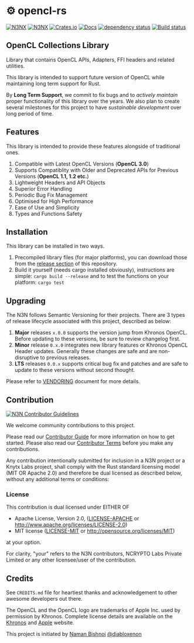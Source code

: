 <!-- Project Metadata -->
<!-- project_tags: api, opencl, gpu, gpgpu, rust -->
<!-- project_featured: true -->

# ⚙️ opencl-rs

[![N3NX](https://img.shields.io/badge/n3n-org-blueviolet.svg)](https://n3n.org)
[![N3NX](https://img.shields.io/badge/discord-n3n-%237289da.svg?logo=discord)](https://discord.gg/QNDkGDTs)
[![Crates.io](https://img.shields.io/crates/v/opencl-heads.svg)](https://crates.io/crates/opencl-heads)
[![Docs](https://docs.rs/opencl-heads/badge.svg)](https://docs.rs/opencl-heads)
[![dependency status](https://deps.rs/repo/github/n3nx/opencl-rs/status.svg)](https://deps.rs/repo/github/n3nx/opencl-rs)
[![Build status](https://github.com/n3nx/opencl-rs/workflows/CI/badge.svg)](https://github.com/n3nx/opencl-rs/actions)

## OpenCL Collections Library

Library that contains OpenCL APIs, Adapters, FFI headers and related utilities.

This library is intended to support future version of OpenCL while maintaining long term support for Rust.

By **Long Term Support**, we commit to fix bugs and to _actively maintain_ proper functionality of this library over the years. We also plan to create several milestones for this project to have _sustainable development_ over long period of time.

## Features

This library is intended to provide these features alongside of traditional ones.

1. Compatible with Latest OpenCL Versions (**OpenCL 3.0**)
2. Supports Compatiblity with Older and Deprecated APIs for Previous Versions (**OpenCL 1.1, 1.2 etc.**)
3. Lightweight Headers and API Objects
4. Superior Error Handling
5. Periodic Bug Fix Management
6. Optimised for High Performance
7. Ease of Use and Simplicity
8. Types and Functions Safety

## Installation

This library can be installed in two ways.

1. Precompiled library files (for major platforms), you can download those from the [release section](https://github.com/diabloxenon/opencl/releases/) of this repository.
2. Build it yourself (needs cargo installed obviously), instructions are simple: `cargo build --release` and to test the functions on your platform: `cargo test`

## Upgrading

The N3N follows Semantic Versioning for their projects. There are 3 types of release lifecycle associated with this project, described as below:

1. **Major** releases `x.0.0` supports the version jump from Khronos OpenCL. Before updating to these versions, be sure to review changelog first.
2. **Minor** release `0.x.0` integrates new library features or Khronos OpenCL Header updates. Generally these changes are safe and are non-disruptive to previous releases.
3. **LTS** releases `0.0.x` supports critical bug fix and patches and are safe to update to these versions without second thought.

Please refer to [VENDORING](/VENDORING.md) document for more details.

## Contribution

[![N3N Contributor Guidelines](https://img.shields.io/badge/N3N%20Guidelines-v1.0-ff69b4.svg)](./CODE_OF_CONDUCT.md)

We welcome community contributions to this project.

Please read our [Contributor Guide](CONTRIBUTING.md) for more information on how to get started.
Please also read our [Contributor Terms](CONTRIBUTING.md#contributor-terms) before you make any contributions.

Any contribution intentionally submitted for inclusion in a N3N project or a Knytx Labs project, shall comply with the Rust standard licensing model (MIT OR Apache 2.0) and therefore be dual licensed as described below, without any additional terms or conditions:

### License

This contribution is dual licensed under EITHER OF

- Apache License, Version 2.0, ([LICENSE-APACHE](LICENSE-APACHE) or <http://www.apache.org/licenses/LICENSE-2.0>)
- MIT license ([LICENSE-MIT](LICENSE-MIT) or <http://opensource.org/licenses/MIT>)

at your option.

For clarity, "your" refers to the N3N contributors, NCRYPTO Labs Private Limited or any other licensee/user of the contribution.

## Credits

See `CREDITS.md` file for heartiest thanks and acknowledgement to other awesome developers out there.

The OpenCL and the OpenCL logo are trademarks of Apple Inc. used by permission by Khronos. Complete license details are available on the [Khronos](https://www.khronos.org/legal/trademarks/) and [Apple](https://developer.apple.com/softwarelicensing/opencl/) website.

This project is initiated by [Naman Bishnoi](https://twitter.com/namanbishnoi) [@diabloxenon](https://twitter.com/diabloxenon)
